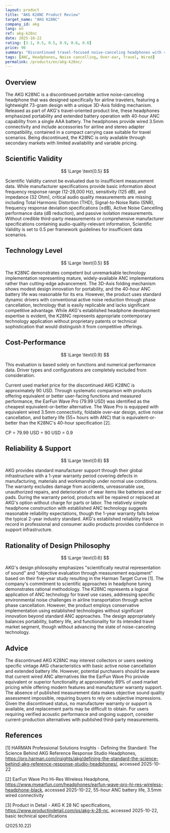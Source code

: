 ```yaml
---
layout: product
title: "AKG K28NC Product Review"
target_name: "AKG K28NC"
company_id: akg
lang: en
ref: akg-k28nc
date: 2025-10-22
rating: [3.1, 0.5, 0.5, 0.9, 0.6, 0.6]
price: 90
summary: "Discontinued travel-focused noise-canceling headphones with 40-hour battery life and foldable design, limited by insufficient measurement data but competitive pricing in used market"
tags: [ANC, Headphones, Noise cancelling, Over-ear, Travel, Wired]
permalink: /products/en/akg-k28nc/
---
```

## Overview

The AKG K28NC is a discontinued portable active noise-canceling headphone that was designed specifically for airline travelers, featuring a lightweight 73-gram design with a unique 3D-Axis folding mechanism. Released as part of AKG's travel-oriented product line, these headphones emphasized portability and extended battery operation with 40-hour ANC capability from a single AAA battery. The headphones provide wired 3.5mm connectivity and include accessories for airline and stereo adapter compatibility, contained in a compact carrying case suitable for travel scenarios. Being discontinued, the K28NC is only available through secondary markets with limited availability and variable pricing.

## Scientific Validity

$$ \Large \text{0.5} $$

Scientific Validity cannot be evaluated due to insufficient measurement data. While manufacturer specifications provide basic information about frequency response range (12-28,000 Hz), sensitivity (125 dB), and impedance (32 Ohm), critical audio quality measurements are missing including Total Harmonic Distortion (THD), Signal-to-Noise Ratio (SNR), frequency response deviation specifications (±dB), Active Noise Cancelling performance data (dB reduction), and passive isolation measurements. Without credible third-party measurements or comprehensive manufacturer specifications containing audio-quality-relevant information, Scientific Validity is set to 0.5 per framework guidelines for insufficient data scenarios.

## Technology Level

$$ \Large \text{0.5} $$

The K28NC demonstrates competent but unremarkable technology implementation representing mature, widely-available ANC implementations rather than cutting-edge advancement. The 3D-Axis folding mechanism shows modest design innovation for portability, and the 40-hour ANC battery life was reasonable for its era. However, the product uses standard dynamic drivers with conventional active noise reduction through phase cancellation, technology that is easily replicable and lacks significant competitive advantage. While AKG's established headphone development expertise is evident, the K28NC represents appropriate contemporary technology application without proprietary patents or technical sophistication that would distinguish it from competitive offerings.

## Cost-Performance

$$ \Large \text{0.9} $$

This evaluation is based solely on functions and numerical performance data. Driver types and configurations are completely excluded from consideration.

Current used market price for the discontinued AKG K28NC is approximately 90 USD. Through systematic comparison with products offering equivalent or better user-facing functions and measured performance, the EarFun Wave Pro (79.99 USD) was identified as the cheapest equivalent-or-better alternative. The Wave Pro is equipped with equivalent wired 3.5mm connectivity, foldable over-ear design, active noise cancellation, and battery life (55+ hours with ANC) that is equivalent-or-better than the K28NC's 40-hour specification [2].

CP = 79.99 USD ÷ 90 USD = 0.9

## Reliability & Support

$$ \Large \text{0.6} $$

AKG provides standard manufacturer support through their global infrastructure with a 1-year warranty period covering defects in manufacturing, materials and workmanship under normal use conditions. The warranty excludes damage from accidents, unreasonable use, unauthorized repairs, and deterioration of wear items like batteries and ear pads. During the warranty period, products will be repaired or replaced at AKG's option without charge for parts or labor. The relatively simple headphone construction with established ANC technology suggests reasonable reliability expectations, though the 1-year warranty falls below the typical 2-year industry standard. AKG's established reliability track record in professional and consumer audio products provides confidence in support infrastructure.

## Rationality of Design Philosophy

$$ \Large \text{0.6} $$

AKG's design philosophy emphasizes "scientifically neutral representation of sound" and "objective evaluation through measurement equipment" based on their five-year study resulting in the Harman Target Curve [1]. The company's commitment to scientific approaches in headphone tuning demonstrates rational methodology. The K28NC represents a logical application of ANC technology for travel use cases, addressing specific environmental noise challenges in airline transportation through active phase cancellation. However, the product employs conservative implementation using established technologies without significant innovation beyond standard ANC approaches. The design appropriately balances portability, battery life, and functionality for its intended travel market segment, though without advancing the state of noise-canceling technology.

## Advice

The discontinued AKG K28NC may interest collectors or users seeking specific vintage AKG characteristics with basic active noise cancellation and extended battery life. However, potential purchasers should be aware that current wired ANC alternatives like the EarFun Wave Pro provide equivalent or superior functionality at approximately 89% of used market pricing while offering modern features and manufacturer warranty support. The absence of published measurement data makes objective sound quality assessment impossible, requiring buyers to rely on subjective impressions. Given the discontinued status, no manufacturer warranty or support is available, and replacement parts may be difficult to obtain. For users requiring verified acoustic performance and ongoing support, consider current-production alternatives with published third-party measurements.

## References

[1] HARMAN Professional Solutions Insights - Defining the Standard: The Science Behind AKG Reference Response Studio Headphones, https://pro.harman.com/insights/akg/defining-the-standard-the-science-behind-akg-reference-response-studio-headphones/, accessed 2025-10-22

[2] EarFun Wave Pro Hi-Res Wireless Headphone, https://www.myearfun.com/headphones/earfun-wave-pro-hi-res-wireless-headphone-black, accessed 2025-10-22, 55-hour ANC battery life, 3.5mm wired connectivity

[3] Product in Detail - AKG K 28 NC specifications, https://www.productindetail.com/ps/akg-k-28-nc, accessed 2025-10-22, basic technical specifications

(2025.10.22)